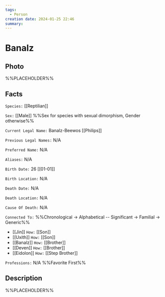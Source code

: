 ```yaml
---
tags:
  - Person
creation date: 2024-01-25 22:46
summary:
---
```

# Banalz

## Photo

%%PLACEHOLDER%%

## Facts

`Species:` [[Reptilian]]

`Sex:` [[Male]] %%Sex for species with sexual dimorphism, Gender otherwise%%

`Current Legal Name:` Banalz-Beewos [[Philips]]

`Previous Legal Names:` N/A

`Preferred Name:` N/A

`Aliases:` N/A

`Birth Date:` 26 [[01-01]]

`Birth Location:` N/A

`Death Date:` N/A

`Death Location:` N/A

`Cause Of Death:` N/A

`Connected To:` %%Chronological -> Alphabetical -- Significant -> Familial -> Generic%%
- [[Jin]] `How:` [[Son]]
- [[Uxith]] `How:` [[Son]]
- [[Banalz]] `How:` [[Brother]]
- [[Deven]] `How:` [[Brother]]
- [[Eidolon]] `How:` [[Step Brother]]

`Professions:` N/A %%Favorite First%%


## Description

%%PLACEHOLDER%%
